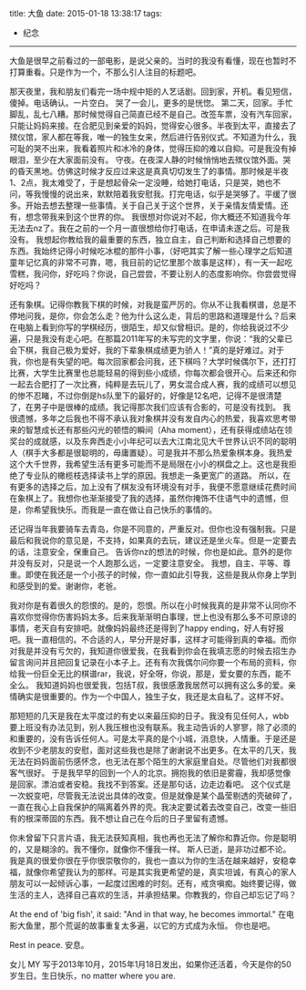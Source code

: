 title: 大鱼
date: 2015-01-18 13:38:17
tags:
- 纪念
---

大鱼是很早之前看过的一部电影，是说父亲的。当时的我没有看懂，现在也暂时不打算重看。只是作为一个，不那么引人注目的标题吧。 

<!-- more -->

那天夜里，我和朋友们看完一场中规中矩的人艺话剧。回到家，开机。看见短信，傻掉。电话确认。一片空白。 
哭了一会儿，更多的是恍惚。 
第二天，回家。手忙脚乱，乱七八糟。那时候觉得自己简直已经不是自己。改签车票，没有汽车回家，只能让妈妈来接。在合肥见到亲爱的妈妈，觉得安心很多。半夜到太平，直接去了殡仪馆，家人都在等我，唯一的独生女来，然后进行告别仪式。不知道为什么，我可耻的哭不出来，我看着照片和冰冷的身体，觉得压抑的难以自抑。可是我没有掉眼泪，至少在大家面前没有。 
守夜。在夜深人静的时候悄悄地去殡仪馆外面。哭的昏天黑地。仿佛这时候才反应过来这是真真切切发生了的事情。那时候是半夜1、2点，我太难受了，于是想起骨朵一定没睡，给她打电话，只是哭，她也不问，等我慢慢的说出来，默默陪着我安慰我。打完电话，似乎是哭够了。平缓了很多。开始去想去整理一些事情。关于自己关于这个世界，关于亲情友情爱情。还有，想念带我来到这个世界的你。 
我很想对你说对不起，你大概还不知道我今年无法去nz了。我在之前的一个月一直很想给你打电话，在申请未遂之后。可是我没有。 
我想起你教给我的最重要的东西，独立自主，自己判断和选择自己想要的东西。我始终记得小时候吃冰棍的那件小事，（好吧其实了解一些心理学之后知道童年记忆真的非常不可靠，嗯，我目前的记忆里那个故事是这样），有一天一起吃雪糕，我问你，好吃吗？你说，自己尝尝，不要让别人的态度影响你。你尝尝觉得好吃吗？ 

还有象棋。记得你教我下棋的时候，对我是蛮严厉的。你从不让我看棋谱，总是不停地问我，是你，你会怎么走？他为什么这么走，背后的思路和道理是什么？后来在电脑上看到你写的学棋经历，很陌生，却又似曾相识。是的，你给我说过不少遍，只是我没有走心吧。在那篇2011年写的未写完的文字里，你说：“我的父辈已会下棋，我自己极为爱好，我的下辈象棋成绩更为骄人！”真的是好难过。对于我，你也是有失望的吧。每次回家都会问我，还下棋吗？大学时候偶尔下，还打打比赛，大学生比赛里也总能轻易的得到些小成绩，你每次都会很开心。后来还和你一起去合肥打了一次比赛，纯粹是去玩儿了，男女混合成人赛，我的成绩可以想见的惨不忍睹，不过你倒是hs队里下的最好的，好像是12名吧，记得不是很清楚了，在男子中是很棒的成绩。我记得那次我们应该有合影的，可是没有找到。 
我很遗憾，多年之后我也不得不承认我对象棋并没有发自内心的热爱，我喜欢思考带来的智慧成长还有那些闪光的顿悟的瞬间（Aha moment），还有获得成绩站在领奖台的成就感，以及东奔西走小小年纪可以去大江南北见大千世界认识不同的聪明人（棋手大多都是很聪明的，毋庸置疑）。可是我并不那么热爱象棋本身。我热爱这个大千世界，我希望生活有更多可能而不是局限在小小的棋盘之上。这也是我拒绝了专业队的橄榄枝选择读书上学的原因。我想走一条更宽广的道路。 
所以，在有更多的选择之后，加上没有了棋友没有环境没有对手，我便不愿意继续花费时间在象棋上了。我想你也渐渐接受了我的选择，虽然你掩饰不住语气中的遗憾，但是，你希望我快乐。而我是一直在做让自己快乐的事情的。 

还记得当年我要骑车去青岛，你是不同意的，严重反对。但你也没有强制我。只是最后和我说你的意见是，不支持，如果真的去玩，建议还是坐火车。但是一定要去的话，注意安全，保重自己。 
告诉你nz的想法的时候，你也是如此。意外的是你并没有反对，只是说一个人跑那么远，一定要注意安全。 
我想，自主、平等、尊重。即使在我还是一个小孩子的时候，你一直如此引导我，这些是我从你身上学到和感受到的爱。谢谢你，老爸。 

我对你是有着很久的怨恨的。是的，怨恨。所以在小时候我真的是非常不认同你不喜欢你觉得你伤害妈妈太多。后来我渐渐明白事理，世上也没有那么多不可原谅的事情，老天自有安排吧。就像妈妈最终还是得到了happy ending，好人有好报吧。我一直相信的。不合适的人，早分开是好事，这样才可能得到真的幸福。而你对我是并没有亏欠的，我知道你很爱我，在我看到你会在我填志愿的时候去招生办留言询问并且把回复记录在小本子上。还有有次我偶尔问你要一个布局的资料，你给我一份巨全无比的棋谱rar，我说，好全呀，你说，那是，爱女要的东西，能不全么。 
我知道妈妈也很爱我，包括T叔，我很感激我居然可以拥有这么多的爱。亲情确实是很重要的。作为一个中国人，独生子女，我还是太自私了。这样不好。 

那短短的几天是我在太平度过的有史以来最压抑的日子。我没有见任何人，wbb要上班没有办法见到，别人我压根也没有联系。我主动告诉的人寥寥，除了必须的和重要的，没有告诉任何人。可是太平真的是个小城，消息快，人情重。于是还是收到不少老朋友的安慰，面对这些我也是除了谢谢说不出更多。在太平的几天，我无法在妈妈面前伤感怀念，也无法在那个陌生的大家庭里自处。尽管他们对我都很客气很好。 
于是我早早的回到一个人的北京。拥抱我的依旧是雾霾，我却感觉像是回家。漂泊或者安稳。我找不到答案。还是那句话，边走边看吧。 
这个仪式是一次蜕变吧，尽管我无法说出具体的改变。但是就像是某个晶莹剔透的壳破碎了，一直在我心上自我保护的隔离着外界的壳。我决定要试着去改变自己，改变一些旧有的根深蒂固的东西。我不想让自己在今后的日子里留有遗憾。 

你未曾留下只言片语，我无法获知真相，我也再也无法了解你和靠近你。你是聪明的，又是糊涂的。我不懂你，就像你不懂我一样。 
斯人已逝，是非功过都不论。我是真的很爱你很在乎你很崇敬你的，我也一直以为你的生活在越来越好，安稳幸福，就像你希望我认为的那样。可是其实我更希望的是，真实坦诚，有真心的家人朋友可以一起倾诉心事，一起度过困难的时刻。还有，戒贪嗔痴。始终要记得，做生活的主人，选择自己喜欢的生活，并承担结果。你教我的，你自己却忘记了吗？ 

At the end of 'big fish', it said: "And in that way, he becomes immortal." 
在电影大鱼里，那个荒诞的故事重复太多遍，以它的方式成为永恒。 
你也是吧。 

Rest in peace. 
安息。


女儿 MY
写于2013年10月，2015年1月18日发出，如果你还活着，今天是你的50岁生日。生日快乐，no matter where you are.